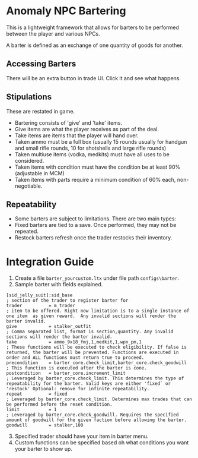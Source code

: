 # Anomaly NPC Bartering

This is a lightweight framework that allows for barters to be performed between the player and various NPCs.

A barter is defined as an exchange of one quantity of goods for another.

## Accessing Barters
There will be an extra button in trade UI. Click it and see what happens.

## Stipulations
These are restated in game.
- Bartering consists of 'give' and 'take' items.
- Give items are what the player receives as part of the deal.
- Take items are items that the player will hand over.
- Taken ammo must be a full box (usually 15 rounds usually for handgun and small rifle rounds, 10 for shotshells and large rifle rounds)
- Taken multiuse items (vodka, medkits) must have all uses to be considered.
- Taken items with condition must have the condition be at least 90% (adjustable in MCM)
- Taken items with parts require a minimum condition of 60% each, non-negotiable.

## Repeatability
- Some barters are subject to limitations. There are two main types:
- Fixed barters are tied to a save. Once performed, they may not be repeated.
- Restock barters refresh once the trader restocks their inventory.

# Integration Guide
1. Create a file `barter_yourcustom.ltx` under file path `configs\barter`.
2. Sample barter with fields explained.
```
[sid_jelly_suit]:sid_base
; section of the trader to register barter for
trader          = m_trader 
; item to be offered. Right now limitation is to a single instance of one item  as given reward.  Any invalid sections will render the barter invalid.
give            = stalker_outfit 
; Comma separated list, format is section,quantity. Any invalid sections will render the barter invalid.
take            = ammo_9x18_fmj,1,medkit,1,wpn_pm,1 
; These functions will be executed to check eligibility. If false is returned, the barter will be prevented. Functions are executed in order and ALL functions must return true to proceed.
precondition    = barter_core.check_limit,barter_core.check_goodwill
; This function is executed after the barter is cone.
postcondition   = barter_core.increment_limit
; Leveraged by barter_core.check_limit. This determines the type of repeatability for the barter. Valid keys are either 'fixed` or 'restock' Optional: remove for infinite repeatability.
repeat          = fixed
; Leveraged by barter_core.check_limit. Determines max trades that can be performed before the reset condition.
limit           = 1
; Leveraged by barter_core.check_goodwill. Requires the specified amount of goodwill for the given faction before allowing the barter.
goodwill        = stalker,100
```
3. Specified trader should have your item in barter menu.
4. Custom functions can be specified based oh what conditions you want your barter to show up.